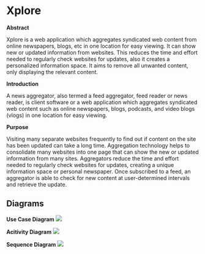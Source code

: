 # Xplore

**Abstract**

Xplore is a web application which aggregates syndicated web content from online newspapers, blogs, etc in one location for easy viewing. It can show new or updated information from websites. This reduces the time and effort needed to regularly check websites for updates, also it creates a personalized information space. It aims to remove all unwanted content, only displaying the relevant content.

**Introduction**

A news aggregator, also termed a feed aggregator, feed reader or news reader, is client software or a web application which aggregates syndicated web content such as online newspapers, blogs, podcasts, and video blogs (vlogs) in one location for easy viewing.

**Purpose**

Visiting many separate websites frequently to find out if content on the site has been updated can take a long time. Aggregation technology helps to consolidate many websites into one page that can show the new or updated information from many sites. Aggregators reduce the time and effort needed to regularly check websites for updates, creating a unique information space or personal newspaper. Once subscribed to a feed, an aggregator is able to check for new content at user-determined intervals and retrieve the update.

## Diagrams

**Use Case Diagram**
![](https://github.com/JaganKaartik/Xplore/blob/master/UCD.png)

**Acitivity Diagram**
![](https://github.com/JaganKaartik/Xplore/blob/master/Activity_diagram.jpg)

**Sequence Diagram**
![](https://github.com/JaganKaartik/Xplore/blob/master/SoftwareEngineering.png)
